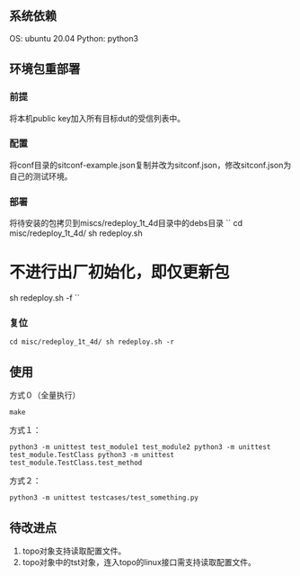 ## 系统依赖

 OS: ubuntu 20.04
 Python: python3

## 环境包重部署

### 前提
将本机public key加入所有目标dut的受信列表中。

### 配置
将conf目录的sitconf-example.json复制并改为sitconf.json，修改sitconf.json为自己的测试环境。

### 部署

将待安装的包拷贝到miscs/redeploy_1t_4d目录中的debs目录
``
cd misc/redeploy_1t_4d/
sh redeploy.sh
# 不进行出厂初始化，即仅更新包
sh redeploy.sh -f
``

### 复位

``
cd misc/redeploy_1t_4d/
sh redeploy.sh -r
``

## 使用

方式０（全量执行）

``
make
``

方式１：

``
python3 -m unittest test_module1 test_module2
python3 -m unittest test_module.TestClass
python3 -m unittest test_module.TestClass.test_method
``

方式２：

``
python3 -m unittest testcases/test_something.py
``

## 待改进点

1. topo对象支持读取配置文件。
2. topo对象中的tst对象，连入topo的linux接口需支持读取配置文件。
